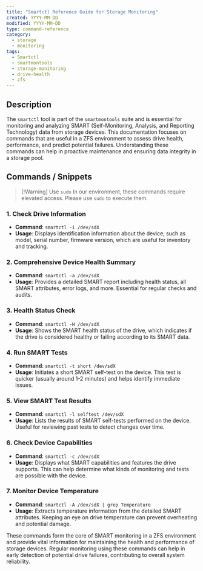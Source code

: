 ```yaml
---
title: "Smartctl Reference Guide for Storage Monitoring"
created: YYYY-MM-DD
modified: YYYY-MM-DD
type: command-reference
category:
  - storage
  - monitoring
tags:
  - Smartctl
  - smartmontools
  - storage-monitoring
  - drive-health
  - zfs
---
```

## Description
The `smartctl` tool is part of the `smartmontools` suite and is essential for monitoring and analyzing SMART (Self-Monitoring, Analysis, and Reporting Technology) data from storage devices. This documentation focuses on commands that are useful in a ZFS environment to assess drive health, performance, and predict potential failures. Understanding these commands can help in proactive maintenance and ensuring data integrity in a storage pool.

## Commands / Snippets

> [!Warning] Use `sudo`
> In our environment, these commands require elevated access. Please use `sudo` to execute them.

### 1. Check Drive Information
- **Command**: `smartctl -i /dev/sdX`
- **Usage**: Displays identification information about the device, such as model, serial number, firmware version, which are useful for inventory and tracking.

### 2. Comprehensive Device Health Summary
- **Command**: `smartctl -a /dev/sdX`
- **Usage**: Provides a detailed SMART report including health status, all SMART attributes, error logs, and more. Essential for regular checks and audits.

### 3. Health Status Check
- **Command**: `smartctl -H /dev/sdX`
- **Usage**: Shows the SMART health status of the drive, which indicates if the drive is considered healthy or failing according to its SMART data.

### 4. Run SMART Tests
- **Command**: `smartctl -t short /dev/sdX`
- **Usage**: Initiates a short SMART self-test on the device. This test is quicker (usually around 1-2 minutes) and helps identify immediate issues.

### 5. View SMART Test Results
- **Command**: `smartctl -l selftest /dev/sdX`
- **Usage**: Lists the results of SMART self-tests performed on the device. Useful for reviewing past tests to detect changes over time.

### 6. Check Device Capabilities
- **Command**: `smartctl -c /dev/sdX`
- **Usage**: Displays what SMART capabilities and features the drive supports. This can help determine what kinds of monitoring and tests are possible with the device.

### 7. Monitor Device Temperature
- **Command**: `smartctl -A /dev/sdX | grep Temperature`
- **Usage**: Extracts temperature information from the detailed SMART attributes. Keeping an eye on drive temperature can prevent overheating and potential damage.

These commands form the core of SMART monitoring in a ZFS environment and provide vital information for maintaining the health and performance of storage devices. Regular monitoring using these commands can help in early detection of potential drive failures, contributing to overall system reliability.


